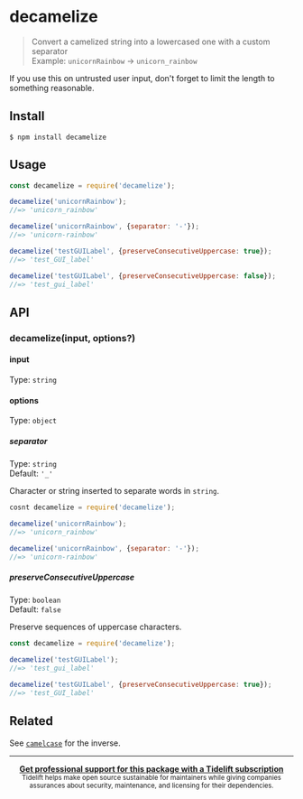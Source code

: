 # decamelize

> Convert a camelized string into a lowercased one with a custom separator\
> Example: `unicornRainbow` → `unicorn_rainbow`

If you use this on untrusted user input, don't forget to limit the length to something reasonable.

## Install

```
$ npm install decamelize
```

## Usage

```js
const decamelize = require('decamelize');

decamelize('unicornRainbow');
//=> 'unicorn_rainbow'

decamelize('unicornRainbow', {separator: '-'});
//=> 'unicorn-rainbow'

decamelize('testGUILabel', {preserveConsecutiveUppercase: true});
//=> 'test_GUI_label'

decamelize('testGUILabel', {preserveConsecutiveUppercase: false});
//=> 'test_gui_label'
```

## API

### decamelize(input, options?)

#### input

Type: `string`

#### options

Type: `object`

##### separator

Type: `string`\
Default: `'_'`

Character or string inserted to separate words in `string`.

```js
cosnt decamelize = require('decamelize');

decamelize('unicornRainbow');
//=> 'unicorn_rainbow'

decamelize('unicornRainbow', {separator: '-'});
//=> 'unicorn-rainbow'
```

##### preserveConsecutiveUppercase

Type: `boolean`\
Default: `false`

Preserve sequences of uppercase characters.

```js
const decamelize = require('decamelize');

decamelize('testGUILabel');
//=> 'test_gui_label'

decamelize('testGUILabel', {preserveConsecutiveUppercase: true});
//=> 'test_GUI_label'
```

## Related

See [`camelcase`](https://github.com/sindresorhus/camelcase) for the inverse.

---

<div align="center">
	<b>
		<a href="https://tidelift.com/subscription/pkg/npm-decamelize?utm_source=npm-decamelize&utm_medium=referral&utm_campaign=readme">Get professional support for this package with a Tidelift subscription</a>
	</b>
	<br>
	<sub>
		Tidelift helps make open source sustainable for maintainers while giving companies<br>assurances about security, maintenance, and licensing for their dependencies.
	</sub>
</div>
